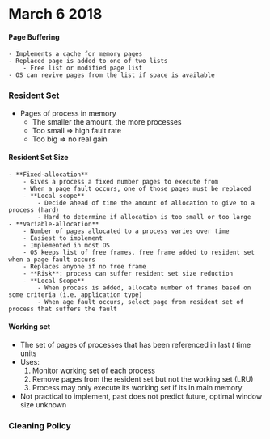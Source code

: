 # March 6 2018
#### Page Buffering
    - Implements a cache for memory pages
    - Replaced page is added to one of two lists
        - Free list or modified page list
    - OS can revive pages from the list if space is available

### Resident Set
- Pages of process in memory
    - The smaller the amount, the more processes
    - Too small => high fault rate
    - Too big => no real gain

#### Resident Set Size
    - **Fixed-allocation**
        - Gives a process a fixed number pages to execute from
        - When a page fault occurs, one of those pages must be replaced
        - **Local scope**
            - Decide ahead of time the amount of allocation to give to a process (hard)
            - Hard to determine if allocation is too small or too large
    - **Variable-allocation**
        - Number of pages allocated to a process varies over time
        - Easiest to implement
        - Implemented in most OS
        - OS keeps list of free frames, free frame added to resident set when a page fault occurs
        - Replaces anyone if no free frame
        - **Risk**: process can suffer resident set size reduction
        - **Local Scope**
            - When process is added, allocate number of frames based on some criteria (i.e. application type)
            - When age fault occurs, select page from resident set of process that suffers the fault
            
#### Working set 
- The set of pages of processes that has been referenced in last _t_ time units
- Uses:
    1. Monitor working set of each process
    2. Remove pages from the resident set but not the working set (LRU)
    3. Process may only execute its working set if its in main memory
- Not practical to implement, past does not predict future, optimal window size unknown

### Cleaning Policy

